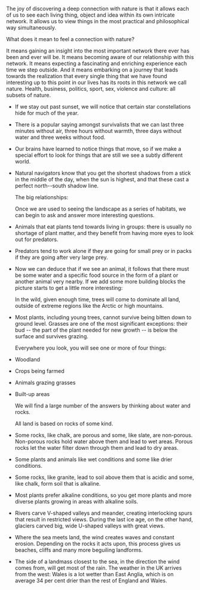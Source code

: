 The joy of discovering a deep connection with nature is that it allows
each of us to see each living thing, object and idea within its own
intricate network. It allows us to view things in the most practical and
philosophical way simultaneously.

What does it mean to feel a connection with nature?

It means gaining an insight into the most important network there ever
has been and ever will be. It means becoming aware of our relationship
with this network. It means expecting a fascinating and enriching
experience each time we step outside. And it means embarking on a
journey that leads towards the realization that every single thing that
we have found interesting up to this point in our lives has its roots in
this network we call nature. Health, business, politics, sport, sex,
violence and culture: all subsets of nature.

-   If we stay out past sunset, we will notice that certain star
    constellations hide for much of the year.

-   There is a popular saying amongst survivalists that we can last
    three minutes without air, three hours without warmth, three days
    without water and three weeks without food.

-   Our brains have learned to notice things that move, so if we make a
    special effort to look for things that are still we see a subtly
    different world.

-   Natural navigators know that you get the shortest shadows from a
    stick in the middle of the day, when the sun is highest, and that
    these cast a perfect north--south shadow line.

    The big relationships:

    Once we are used to seeing the landscape as a series of habitats, we
    can begin to ask and answer more interesting questions.

-   Animals that eat plants tend towards living in groups: there is
    usually no shortage of plant matter, and they benefit from having
    more eyes to look out for predators.

-   Predators tend to work alone if they are going for small prey or in
    packs if they are going after very large prey.

-   Now we can deduce that if we see an animal, it follows that there
    must be some water and a specific food source in the form of a plant
    or another animal very nearby. If we add some more building blocks
    the picture starts to get a little more interesting:

    In the wild, given enough time, trees will come to dominate all
    land, outside of extreme regions like the Arctic or high mountains.

-   Most plants, including young trees, cannot survive being bitten down
    to ground level. Grasses are one of the most significant exceptions:
    their bud -- the part of the plant needed for new growth -- is below
    the surface and survives grazing.

    Everywhere you look, you will see one or more of four things:

-   Woodland

-   Crops being farmed

-   Animals grazing grasses

-   Built-up areas

    We will find a large number of the answers by thinking about water
    and rocks.

    All land is based on rocks of some kind.

-   Some rocks, like chalk, are porous and some, like slate, are
    non-porous. Non-porous rocks hold water above them and lead to wet
    areas. Porous rocks let the water filter down through them and lead
    to dry areas.

-   Some plants and animals like wet conditions and some like drier
    conditions.

-   Some rocks, like granite, lead to soil above them that is acidic and
    some, like chalk, form soil that is alkaline.

-   Most plants prefer alkaline conditions, so you get more plants and
    more diverse plants growing in areas with alkaline soils.

-   Rivers carve V-shaped valleys and meander, creating interlocking
    spurs that result in restricted views. During the last ice age, on
    the other hand, glaciers carved big, wide U-shaped valleys with
    great views.

-   Where the sea meets land, the wind creates waves and constant
    erosion. Depending on the rocks it acts upon, this process gives us
    beaches, cliffs and many more beguiling landforms.

-   The side of a landmass closest to the sea, in the direction the wind
    comes from, will get most of the rain. The weather in the UK arrives
    from the west: Wales is a lot wetter than East Anglia, which is on
    average 34 per cent drier than the rest of England and Wales.
